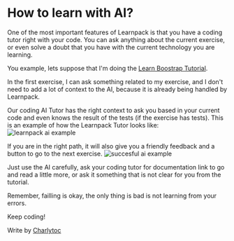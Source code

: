 # How to learn with AI?

One of the most important features of Learnpack is that you have a coding tutor right with your code.
You can ask anything about the current exercise, or even solve a doubt that you have with the current technology you are learning.

You example, lets suppose that I'm doing the [Learn Boostrap Tutorial](https://4geeks.com/interactive-exercise/bootstrap-exercises).

In the first exercise, I can ask something related to my exercise, and I don't need to add a lot of context to the AI, because it is already
being handled by Learnpack.

Our coding AI Tutor has the right context to ask you based in your current code and even knows the result of the tests (if the exercise has tests).
This is an example of how the Learnpack Tutor looks like:
![learnpack ai example](https://github.com/breatheco-de/content/assets/107764250/510ed93d-a0d8-4f8c-baa5-c9b63e077133)


If you are in the right path, it will also give you a friendly feedback and a button to go to the next exercise.
![succesful ai example](https://github.com/breatheco-de/content/assets/107764250/421af456-eef5-44bc-8d1c-88d33566f156)

Just use the AI carefully, ask your coding tutor for documentation link to go and read a little more, or ask it something that is not clear for you from the tutorial.

Remember, failling is okay, the only thing is bad is not learning from your errors. 

Keep coding!

Write by [Charlytoc](https://www.linkedin.com/in/charlytoc/)
